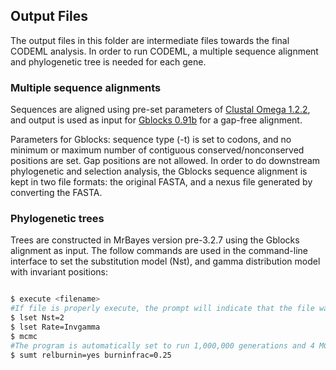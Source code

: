 
## Output Files

The output files in this folder are intermediate files towards the final CODEML analysis. In order to run CODEML, a multiple sequence alignment and phylogenetic tree is needed for each gene.

### Multiple sequence alignments

Sequences are aligned using pre-set parameters of [Clustal Omega 1.2.2](https://www.ebi.ac.uk/Tools/msa/clustalo/), and output is used as input for [Gblocks 0.91b](http://molevol.cmima.csic.es/castresana/Gblocks_server.html) for a gap-free alignment. 

Parameters for Gblocks: sequence type (-t) is set to codons, and no minimum or maximum number of contiguous conserved/nonconserved positions are set. Gap positions are not allowed. In order to do downstream phylogenetic and selection analysis, the Gblocks sequence alignment is kept in two file formats: the original FASTA, and a nexus file generated by converting the FASTA.

### Phylogenetic trees

Trees are constructed in MrBayes version pre-3.2.7 using the Gblocks alignment as input. The follow commands are used in the command-line interface to set the substitution model (Nst), and gamma distribution model with invariant positions: 

```sh

$ execute <filename>
#If file is properly execute, the prompt will indicate that the file was read, at which point parameters can be set
$ lset Nst=2 
$ lset Rate=Invgamma
$ mcmc
#The program is automatically set to run 1,000,000 generations and 4 MCMC chains; once tree is complete, discard a percentage of total treees from beginning of chain
$ sumt relburnin=yes burninfrac=0.25

```




 


